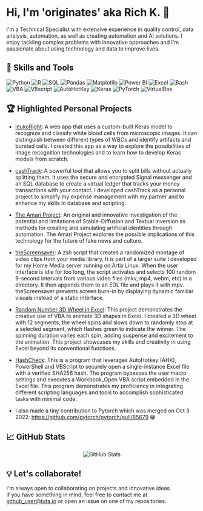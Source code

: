 # Hi, I'm 'originates' aka Rich K. 👋

I'm a Technical Specialist with extensive experience in quality control, data analysis, automation, as well as creating automation and AI solutions. I enjoy tackling complex problems with innovative approaches and I'm passionate about using technology and data to improve lives.

## 🚀 Skills and Tools

![Python](https://img.shields.io/badge/-Python-3776AB?style=flat&logo=python&logoColor=white)
![R](https://img.shields.io/badge/-R-276DC3?style=flat&logo=r&logoColor=white)
![SQL](https://img.shields.io/badge/-SQL-4479A1?style=flat&logo=MySQL&logoColor=white)
![Pandas](https://img.shields.io/badge/-Pandas-150458?style=flat&logo=pandas&logoColor=white)
![Matplotlib](https://img.shields.io/badge/-Matplotlib-11557C?style=flat&logo=matplotlib&logoColor=white)
![Power BI](https://img.shields.io/badge/-Power%20BI-F2C811?style=flat&logo=power-bi&logoColor=black)
![Excel](https://img.shields.io/badge/-Excel-217346?style=flat&logo=microsoft-excel&logoColor=white)
![Bash](https://img.shields.io/badge/-Bash-4EAA25?style=flat&logo=GNU%20Bash&logoColor=white)
![VBA](https://img.shields.io/badge/-VBA-00599C?style=flat&logo=Microsoft%20Excel&logoColor=white)
![VBscript](https://img.shields.io/badge/-VBscript-5C2D91?style=flat&logo=Microsoft&logoColor=white)
![AutoHotKey](https://img.shields.io/badge/-AutoHotKey-334455?style=flat&logo=AutoHotkey&logoColor=white)
![Keras](https://img.shields.io/badge/-Keras-D00000?style=flat&logo=Keras&logoColor=white)
![PyTorch](https://img.shields.io/badge/-PyTorch-EE4C2C?style=flat&logo=PyTorch&logoColor=white)
![VirtualBox](https://img.shields.io/badge/-VirtualBox-183A61?style=flat&logo=VirtualBox&logoColor=white)


## 🏆 Highlighted Personal Projects

- [leukoRight](https://github.com/originates/leukoRight): A web app that uses a custom-built Keras model to recognize and classify white blood cells from microscopic images. It can distinguish between different types of WBCs and identify artifacts and bursted cells. I created this app as a way to explore the possibilities of image recognition technologies and to learn how to develop Keras models from scratch.
- [cashTrack](https://github.com/originates/cashTrack): A powerful tool that allows you to split bills without actually splitting them. It uses the secure and encrypted Signal messenger and an SQL database to create a virtual ledger that tracks your money transactions with your contact. I developed cashTrack as a personal project to simplify my expense management with my partner and to enhance my skills in database and scripting.
- [The Amari Project](https://github.com/originates/the-amari-project): An original and innovative investigation of the potential and limitations of Stable-Diffusion and Textual Inversion as methods for creating and simulating artificial identities through automation. The Amari Project explores the possible implications of this technology for the future of fake news and culture.
- [theScreensaver](https://github.com/originates/theScreensaver): A zsh script that creates a randomized montage of video clips from your media library. It is part of a larger suite I developed for my Home Media server running on Artix Linux. When the user interface is idle for too long, the script activates and selects 100 random 9-second intervals from various video files (mkv, mp4, webm, etc) in a directory. It then appends them to an EDL file and plays it with mpv. theScreensaver prevents screen burn-in by displaying dynamic familiar visuals instead of a static interface.
- [Random Number 3D Wheel in Excel](https://github.com/originates/Random-Number-3D-Wheel-in-Excel): This project demonstrates the creative use of VBA to animate 3D shapes in Excel. I created a 3D wheel with 12 segments; the wheel spins and slows down to randomly stop at a selected segment, which flashes green to indicate the winner. The spinning duration varies each spin, adding suspense and excitement to the animation. This project showcases my skills and creativity in using Excel beyond its conventional functions.
- [HashCheck](https://github.com/originates/HashCheck): This is a program that leverages AutoHotkey (AHK), PowerShell and VBScript to securely open a single-instance Excel file with a verified SHA256 hash. The program bypasses the user macro settings and executes a Workbook_Open VBA script embedded in the Excel file. This program demonstrates my proficiency in integrating different scripting languages and tools to accomplish sophisticated tasks with minimal code.

- I also made a tiny contribution to Pytorch which was merged on Oct 3 2022: https://github.com/pytorch/pytorch/pull/85679 😁

## 📈 GitHub Stats

<p align="center"><img src="https://github-readme-stats.vercel.app/api?username=originates" alt="GitHub Stats"></p>

## 💡 Let's collaborate!

I'm always open to collaborating on projects and innovative ideas.<br>
If you have something in mind, feel free to contact me at github_user@tuta.io or open an issue on one of my repositories.
